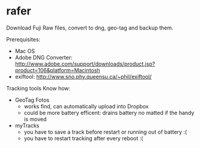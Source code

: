 # rafer
Download Fuji Raw files, convert to dng, geo-tag and backup them.

Prerequisites: 
   * Mac OS
   * Adobe DNG Converter: http://www.adobe.com/support/downloads/product.jsp?product=106&platform=Macintosh
   * exiftool: http://www.sno.phy.queensu.ca/~phil/exiftool/

Tracking tools Know how:
   * GeoTag Fotos
      * works find, can automatically upload into Dropbox
      * could be more battery efficent: drains battery no matted if the handy is moved
   * myTracks
      * you have to save a track before restart or running out of battery :(  
      * you have to restart tracking after every reboot :(
